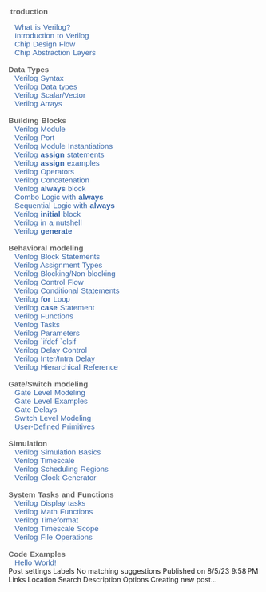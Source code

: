 
<p>&nbsp;<span style="color: #666666; font-family: Calibri, sans-serif; font-size: 15.2px; font-weight: 700; word-spacing: 1px;">troduction</span></p><a href="https://www.chipverify.com/tutorials/verilog" style="background-attachment: initial; background-clip: initial; background-image: initial; background-origin: initial; background-position: 0px 0px; background-repeat: initial; background-size: initial; box-sizing: inherit; color: #3867aa; cursor: pointer; font-family: Calibri, sans-serif; font-size: 15.2px; margin: 0px 3px; text-decoration-line: none; word-spacing: 1px;"><span class="fa fa-angle-right" style="-webkit-font-smoothing: antialiased; box-sizing: inherit; display: inline-block; font-family: FontAwesome; font-feature-settings: normal; font-kerning: auto; font-optical-sizing: auto; font-size: inherit; font-stretch: normal; font-variant-alternates: normal; font-variant-east-asian: normal; font-variant-numeric: normal; font-variation-settings: normal; line-height: 1; text-rendering: auto;">&nbsp;&nbsp;</span>What is Verilog?</a><br style="box-sizing: inherit; color: #666666; font-family: Calibri, sans-serif; font-size: 15.2px; word-spacing: 1px;" /><a href="https://www.chipverify.com/verilog/verilog-introduction" style="background-attachment: initial; background-clip: initial; background-image: initial; background-origin: initial; background-position: 0px 0px; background-repeat: initial; background-size: initial; box-sizing: inherit; color: #3867aa; cursor: pointer; font-family: Calibri, sans-serif; font-size: 15.2px; margin: 0px 3px; text-decoration-line: none; word-spacing: 1px;"><span class="fa fa-angle-right" style="-webkit-font-smoothing: antialiased; box-sizing: inherit; display: inline-block; font-family: FontAwesome; font-feature-settings: normal; font-kerning: auto; font-optical-sizing: auto; font-size: inherit; font-stretch: normal; font-variant-alternates: normal; font-variant-east-asian: normal; font-variant-numeric: normal; font-variation-settings: normal; line-height: 1; text-rendering: auto;">&nbsp;&nbsp;</span>Introduction to Verilog</a><br style="box-sizing: inherit; color: #666666; font-family: Calibri, sans-serif; font-size: 15.2px; word-spacing: 1px;" /><a href="https://www.chipverify.com/verilog/asic-soc-chip-design-flow" style="background-attachment: initial; background-clip: initial; background-image: initial; background-origin: initial; background-position: 0px 0px; background-repeat: initial; background-size: initial; box-sizing: inherit; color: #3867aa; cursor: pointer; font-family: Calibri, sans-serif; font-size: 15.2px; margin: 0px 3px; text-decoration-line: none; word-spacing: 1px;"><span class="fa fa-angle-right" style="-webkit-font-smoothing: antialiased; box-sizing: inherit; display: inline-block; font-family: FontAwesome; font-feature-settings: normal; font-kerning: auto; font-optical-sizing: auto; font-size: inherit; font-stretch: normal; font-variant-alternates: normal; font-variant-east-asian: normal; font-variant-numeric: normal; font-variation-settings: normal; line-height: 1; text-rendering: auto;">&nbsp;&nbsp;</span>Chip Design Flow</a><br style="box-sizing: inherit; color: #666666; font-family: Calibri, sans-serif; font-size: 15.2px; word-spacing: 1px;" /><a href="https://www.chipverify.com/verilog/verilog-design-abstraction-layers" style="background-attachment: initial; background-clip: initial; background-image: initial; background-origin: initial; background-position: 0px 0px; background-repeat: initial; background-size: initial; box-sizing: inherit; color: #3867aa; cursor: pointer; font-family: Calibri, sans-serif; font-size: 15.2px; margin: 0px 3px; text-decoration-line: none; word-spacing: 1px;"><span class="fa fa-angle-right" style="-webkit-font-smoothing: antialiased; box-sizing: inherit; display: inline-block; font-family: FontAwesome; font-feature-settings: normal; font-kerning: auto; font-optical-sizing: auto; font-size: inherit; font-stretch: normal; font-variant-alternates: normal; font-variant-east-asian: normal; font-variant-numeric: normal; font-variation-settings: normal; line-height: 1; text-rendering: auto;">&nbsp;&nbsp;</span>Chip Abstraction Layers</a><br style="box-sizing: inherit; color: #666666; font-family: Calibri, sans-serif; font-size: 15.2px; word-spacing: 1px;" /><br style="box-sizing: inherit; color: #666666; font-family: Calibri, sans-serif; font-size: 15.2px; word-spacing: 1px;" /><span style="box-sizing: inherit; color: #666666; font-family: Calibri, sans-serif; font-size: 15.2px; font-weight: 700; word-spacing: 1px;">Data Types</span><br style="box-sizing: inherit; color: #666666; font-family: Calibri, sans-serif; font-size: 15.2px; word-spacing: 1px;" /><a href="https://www.chipverify.com/verilog/verilog-syntax" style="background-attachment: initial; background-clip: initial; background-image: initial; background-origin: initial; background-position: 0px 0px; background-repeat: initial; background-size: initial; box-sizing: inherit; color: #3867aa; cursor: pointer; font-family: Calibri, sans-serif; font-size: 15.2px; margin: 0px 3px; text-decoration-line: none; word-spacing: 1px;"><span class="fa fa-angle-right" style="-webkit-font-smoothing: antialiased; box-sizing: inherit; display: inline-block; font-family: FontAwesome; font-feature-settings: normal; font-kerning: auto; font-optical-sizing: auto; font-size: inherit; font-stretch: normal; font-variant-alternates: normal; font-variant-east-asian: normal; font-variant-numeric: normal; font-variation-settings: normal; line-height: 1; text-rendering: auto;">&nbsp;&nbsp;</span>Verilog Syntax</a><br style="box-sizing: inherit; color: #666666; font-family: Calibri, sans-serif; font-size: 15.2px; word-spacing: 1px;" /><a href="https://www.chipverify.com/verilog/verilog-data-types" style="background-attachment: initial; background-clip: initial; background-image: initial; background-origin: initial; background-position: 0px 0px; background-repeat: initial; background-size: initial; box-sizing: inherit; color: #3867aa; cursor: pointer; font-family: Calibri, sans-serif; font-size: 15.2px; margin: 0px 3px; text-decoration-line: none; word-spacing: 1px;"><span class="fa fa-angle-right" style="-webkit-font-smoothing: antialiased; box-sizing: inherit; display: inline-block; font-family: FontAwesome; font-feature-settings: normal; font-kerning: auto; font-optical-sizing: auto; font-size: inherit; font-stretch: normal; font-variant-alternates: normal; font-variant-east-asian: normal; font-variant-numeric: normal; font-variation-settings: normal; line-height: 1; text-rendering: auto;">&nbsp;&nbsp;</span>Verilog Data types</a><br style="box-sizing: inherit; color: #666666; font-family: Calibri, sans-serif; font-size: 15.2px; word-spacing: 1px;" /><a href="https://www.chipverify.com/verilog/verilog-scalar-vector" style="background-attachment: initial; background-clip: initial; background-image: initial; background-origin: initial; background-position: 0px 0px; background-repeat: initial; background-size: initial; box-sizing: inherit; color: #3867aa; cursor: pointer; font-family: Calibri, sans-serif; font-size: 15.2px; margin: 0px 3px; text-decoration-line: none; word-spacing: 1px;"><span class="fa fa-angle-right" style="-webkit-font-smoothing: antialiased; box-sizing: inherit; display: inline-block; font-family: FontAwesome; font-feature-settings: normal; font-kerning: auto; font-optical-sizing: auto; font-size: inherit; font-stretch: normal; font-variant-alternates: normal; font-variant-east-asian: normal; font-variant-numeric: normal; font-variation-settings: normal; line-height: 1; text-rendering: auto;">&nbsp;&nbsp;</span>Verilog Scalar/Vector</a><br style="box-sizing: inherit; color: #666666; font-family: Calibri, sans-serif; font-size: 15.2px; word-spacing: 1px;" /><a href="https://www.chipverify.com/verilog/verilog-arrays-memories" style="background-attachment: initial; background-clip: initial; background-image: initial; background-origin: initial; background-position: 0px 0px; background-repeat: initial; background-size: initial; box-sizing: inherit; color: #3867aa; cursor: pointer; font-family: Calibri, sans-serif; font-size: 15.2px; margin: 0px 3px; text-decoration-line: none; word-spacing: 1px;"><span class="fa fa-angle-right" style="-webkit-font-smoothing: antialiased; box-sizing: inherit; display: inline-block; font-family: FontAwesome; font-feature-settings: normal; font-kerning: auto; font-optical-sizing: auto; font-size: inherit; font-stretch: normal; font-variant-alternates: normal; font-variant-east-asian: normal; font-variant-numeric: normal; font-variation-settings: normal; line-height: 1; text-rendering: auto;">&nbsp;&nbsp;</span>Verilog Arrays</a><br style="box-sizing: inherit; color: #666666; font-family: Calibri, sans-serif; font-size: 15.2px; word-spacing: 1px;" /><br style="box-sizing: inherit; color: #666666; font-family: Calibri, sans-serif; font-size: 15.2px; word-spacing: 1px;" /><span style="box-sizing: inherit; color: #666666; font-family: Calibri, sans-serif; font-size: 15.2px; font-weight: 700; word-spacing: 1px;">Building Blocks</span><br style="box-sizing: inherit; color: #666666; font-family: Calibri, sans-serif; font-size: 15.2px; word-spacing: 1px;" /><a href="https://www.chipverify.com/verilog/verilog-modules" style="background-attachment: initial; background-clip: initial; background-image: initial; background-origin: initial; background-position: 0px 0px; background-repeat: initial; background-size: initial; box-sizing: inherit; color: #3867aa; cursor: pointer; font-family: Calibri, sans-serif; font-size: 15.2px; margin: 0px 3px; text-decoration-line: none; word-spacing: 1px;"><span class="fa fa-angle-right" style="-webkit-font-smoothing: antialiased; box-sizing: inherit; display: inline-block; font-family: FontAwesome; font-feature-settings: normal; font-kerning: auto; font-optical-sizing: auto; font-size: inherit; font-stretch: normal; font-variant-alternates: normal; font-variant-east-asian: normal; font-variant-numeric: normal; font-variation-settings: normal; line-height: 1; text-rendering: auto;">&nbsp;&nbsp;</span>Verilog Module</a><br style="box-sizing: inherit; color: #666666; font-family: Calibri, sans-serif; font-size: 15.2px; word-spacing: 1px;" /><a href="https://www.chipverify.com/verilog/verilog-ports" style="background-attachment: initial; background-clip: initial; background-image: initial; background-origin: initial; background-position: 0px 0px; background-repeat: initial; background-size: initial; box-sizing: inherit; color: #3867aa; cursor: pointer; font-family: Calibri, sans-serif; font-size: 15.2px; margin: 0px 3px; text-decoration-line: none; word-spacing: 1px;"><span class="fa fa-angle-right" style="-webkit-font-smoothing: antialiased; box-sizing: inherit; display: inline-block; font-family: FontAwesome; font-feature-settings: normal; font-kerning: auto; font-optical-sizing: auto; font-size: inherit; font-stretch: normal; font-variant-alternates: normal; font-variant-east-asian: normal; font-variant-numeric: normal; font-variation-settings: normal; line-height: 1; text-rendering: auto;">&nbsp;&nbsp;</span>Verilog Port</a><br style="box-sizing: inherit; color: #666666; font-family: Calibri, sans-serif; font-size: 15.2px; word-spacing: 1px;" /><a href="https://www.chipverify.com/verilog/verilog-module-instantiations" style="background-attachment: initial; background-clip: initial; background-image: initial; background-origin: initial; background-position: 0px 0px; background-repeat: initial; background-size: initial; box-sizing: inherit; color: #3867aa; cursor: pointer; font-family: Calibri, sans-serif; font-size: 15.2px; margin: 0px 3px; text-decoration-line: none; word-spacing: 1px;"><span class="fa fa-angle-right" style="-webkit-font-smoothing: antialiased; box-sizing: inherit; display: inline-block; font-family: FontAwesome; font-feature-settings: normal; font-kerning: auto; font-optical-sizing: auto; font-size: inherit; font-stretch: normal; font-variant-alternates: normal; font-variant-east-asian: normal; font-variant-numeric: normal; font-variation-settings: normal; line-height: 1; text-rendering: auto;">&nbsp;&nbsp;</span>Verilog Module Instantiations</a><br style="box-sizing: inherit; color: #666666; font-family: Calibri, sans-serif; font-size: 15.2px; word-spacing: 1px;" /><a href="https://www.chipverify.com/verilog/verilog-assign-statement" style="background-attachment: initial; background-clip: initial; background-image: initial; background-origin: initial; background-position: 0px 0px; background-repeat: initial; background-size: initial; box-sizing: inherit; color: #3867aa; cursor: pointer; font-family: Calibri, sans-serif; font-size: 15.2px; margin: 0px 3px; text-decoration-line: none; word-spacing: 1px;"><span class="fa fa-angle-right" style="-webkit-font-smoothing: antialiased; box-sizing: inherit; display: inline-block; font-family: FontAwesome; font-feature-settings: normal; font-kerning: auto; font-optical-sizing: auto; font-size: inherit; font-stretch: normal; font-variant-alternates: normal; font-variant-east-asian: normal; font-variant-numeric: normal; font-variation-settings: normal; line-height: 1; text-rendering: auto;">&nbsp;&nbsp;</span>Verilog&nbsp;<span style="box-sizing: inherit; font-weight: 700;">assign</span>&nbsp;statements</a><br style="box-sizing: inherit; color: #666666; font-family: Calibri, sans-serif; font-size: 15.2px; word-spacing: 1px;" /><a href="https://www.chipverify.com/verilog/verilog-combinational-logic-assign" style="background-attachment: initial; background-clip: initial; background-image: initial; background-origin: initial; background-position: 0px 0px; background-repeat: initial; background-size: initial; box-sizing: inherit; color: #3867aa; cursor: pointer; font-family: Calibri, sans-serif; font-size: 15.2px; margin: 0px 3px; text-decoration-line: none; word-spacing: 1px;"><span class="fa fa-angle-right" style="-webkit-font-smoothing: antialiased; box-sizing: inherit; display: inline-block; font-family: FontAwesome; font-feature-settings: normal; font-kerning: auto; font-optical-sizing: auto; font-size: inherit; font-stretch: normal; font-variant-alternates: normal; font-variant-east-asian: normal; font-variant-numeric: normal; font-variation-settings: normal; line-height: 1; text-rendering: auto;">&nbsp;&nbsp;</span>Verilog&nbsp;<span style="box-sizing: inherit; font-weight: 700;">assign</span>&nbsp;examples</a><br style="box-sizing: inherit; color: #666666; font-family: Calibri, sans-serif; font-size: 15.2px; word-spacing: 1px;" /><a href="https://www.chipverify.com/verilog/verilog-operators" style="background-attachment: initial; background-clip: initial; background-image: initial; background-origin: initial; background-position: 0px 0px; background-repeat: initial; background-size: initial; box-sizing: inherit; color: #3867aa; cursor: pointer; font-family: Calibri, sans-serif; font-size: 15.2px; margin: 0px 3px; text-decoration-line: none; word-spacing: 1px;"><span class="fa fa-angle-right" style="-webkit-font-smoothing: antialiased; box-sizing: inherit; display: inline-block; font-family: FontAwesome; font-feature-settings: normal; font-kerning: auto; font-optical-sizing: auto; font-size: inherit; font-stretch: normal; font-variant-alternates: normal; font-variant-east-asian: normal; font-variant-numeric: normal; font-variation-settings: normal; line-height: 1; text-rendering: auto;">&nbsp;&nbsp;</span>Verilog Operators</a><br style="box-sizing: inherit; color: #666666; font-family: Calibri, sans-serif; font-size: 15.2px; word-spacing: 1px;" /><a href="https://www.chipverify.com/verilog/verilog-concatenation" style="background-attachment: initial; background-clip: initial; background-image: initial; background-origin: initial; background-position: 0px 0px; background-repeat: initial; background-size: initial; box-sizing: inherit; color: #3867aa; cursor: pointer; font-family: Calibri, sans-serif; font-size: 15.2px; margin: 0px 3px; text-decoration-line: none; word-spacing: 1px;"><span class="fa fa-angle-right" style="-webkit-font-smoothing: antialiased; box-sizing: inherit; display: inline-block; font-family: FontAwesome; font-feature-settings: normal; font-kerning: auto; font-optical-sizing: auto; font-size: inherit; font-stretch: normal; font-variant-alternates: normal; font-variant-east-asian: normal; font-variant-numeric: normal; font-variation-settings: normal; line-height: 1; text-rendering: auto;">&nbsp;&nbsp;</span>Verilog Concatenation</a><br style="box-sizing: inherit; color: #666666; font-family: Calibri, sans-serif; font-size: 15.2px; word-spacing: 1px;" /><a href="https://www.chipverify.com/verilog/verilog-always-block" style="background-attachment: initial; background-clip: initial; background-image: initial; background-origin: initial; background-position: 0px 0px; background-repeat: initial; background-size: initial; box-sizing: inherit; color: #3867aa; cursor: pointer; font-family: Calibri, sans-serif; font-size: 15.2px; margin: 0px 3px; text-decoration-line: none; word-spacing: 1px;"><span class="fa fa-angle-right" style="-webkit-font-smoothing: antialiased; box-sizing: inherit; display: inline-block; font-family: FontAwesome; font-feature-settings: normal; font-kerning: auto; font-optical-sizing: auto; font-size: inherit; font-stretch: normal; font-variant-alternates: normal; font-variant-east-asian: normal; font-variant-numeric: normal; font-variation-settings: normal; line-height: 1; text-rendering: auto;">&nbsp;&nbsp;</span>Verilog&nbsp;<span style="box-sizing: inherit; font-weight: 700;">always</span>&nbsp;block</a><br style="box-sizing: inherit; color: #666666; font-family: Calibri, sans-serif; font-size: 15.2px; word-spacing: 1px;" /><a href="https://www.chipverify.com/verilog/verilog-combinational-logic-always" style="background-attachment: initial; background-clip: initial; background-image: initial; background-origin: initial; background-position: 0px 0px; background-repeat: initial; background-size: initial; box-sizing: inherit; color: #3867aa; cursor: pointer; font-family: Calibri, sans-serif; font-size: 15.2px; margin: 0px 3px; text-decoration-line: none; word-spacing: 1px;"><span class="fa fa-angle-right" style="-webkit-font-smoothing: antialiased; box-sizing: inherit; display: inline-block; font-family: FontAwesome; font-feature-settings: normal; font-kerning: auto; font-optical-sizing: auto; font-size: inherit; font-stretch: normal; font-variant-alternates: normal; font-variant-east-asian: normal; font-variant-numeric: normal; font-variation-settings: normal; line-height: 1; text-rendering: auto;">&nbsp;&nbsp;</span>Combo Logic with&nbsp;<span style="box-sizing: inherit; font-weight: 700;">always</span></a><br style="box-sizing: inherit; color: #666666; font-family: Calibri, sans-serif; font-size: 15.2px; word-spacing: 1px;" /><a href="https://www.chipverify.com/verilog/verilog-sequential-logic-always" style="background-attachment: initial; background-clip: initial; background-image: initial; background-origin: initial; background-position: 0px 0px; background-repeat: initial; background-size: initial; box-sizing: inherit; color: #3867aa; cursor: pointer; font-family: Calibri, sans-serif; font-size: 15.2px; margin: 0px 3px; text-decoration-line: none; word-spacing: 1px;"><span class="fa fa-angle-right" style="-webkit-font-smoothing: antialiased; box-sizing: inherit; display: inline-block; font-family: FontAwesome; font-feature-settings: normal; font-kerning: auto; font-optical-sizing: auto; font-size: inherit; font-stretch: normal; font-variant-alternates: normal; font-variant-east-asian: normal; font-variant-numeric: normal; font-variation-settings: normal; line-height: 1; text-rendering: auto;">&nbsp;&nbsp;</span>Sequential Logic with&nbsp;<span style="box-sizing: inherit; font-weight: 700;">always</span></a><br style="box-sizing: inherit; color: #666666; font-family: Calibri, sans-serif; font-size: 15.2px; word-spacing: 1px;" /><a href="https://www.chipverify.com/verilog/verilog-initial-block" style="background-attachment: initial; background-clip: initial; background-image: initial; background-origin: initial; background-position: 0px 0px; background-repeat: initial; background-size: initial; box-sizing: inherit; color: #3867aa; cursor: pointer; font-family: Calibri, sans-serif; font-size: 15.2px; margin: 0px 3px; text-decoration-line: none; word-spacing: 1px;"><span class="fa fa-angle-right" style="-webkit-font-smoothing: antialiased; box-sizing: inherit; display: inline-block; font-family: FontAwesome; font-feature-settings: normal; font-kerning: auto; font-optical-sizing: auto; font-size: inherit; font-stretch: normal; font-variant-alternates: normal; font-variant-east-asian: normal; font-variant-numeric: normal; font-variation-settings: normal; line-height: 1; text-rendering: auto;">&nbsp;&nbsp;</span>Verilog&nbsp;<span style="box-sizing: inherit; font-weight: 700;">initial</span>&nbsp;block</a><br style="box-sizing: inherit; color: #666666; font-family: Calibri, sans-serif; font-size: 15.2px; word-spacing: 1px;" /><a href="https://www.chipverify.com/verilog/verilog-in-a-nutshell" style="background-attachment: initial; background-clip: initial; background-image: initial; background-origin: initial; background-position: 0px 0px; background-repeat: initial; background-size: initial; box-sizing: inherit; color: #3867aa; cursor: pointer; font-family: Calibri, sans-serif; font-size: 15.2px; margin: 0px 3px; text-decoration-line: none; word-spacing: 1px;"><span class="fa fa-angle-right" style="-webkit-font-smoothing: antialiased; box-sizing: inherit; display: inline-block; font-family: FontAwesome; font-feature-settings: normal; font-kerning: auto; font-optical-sizing: auto; font-size: inherit; font-stretch: normal; font-variant-alternates: normal; font-variant-east-asian: normal; font-variant-numeric: normal; font-variation-settings: normal; line-height: 1; text-rendering: auto;">&nbsp;&nbsp;</span>Verilog in a nutshell</a><br style="box-sizing: inherit; color: #666666; font-family: Calibri, sans-serif; font-size: 15.2px; word-spacing: 1px;" /><a href="https://www.chipverify.com/verilog/verilog-generate-block" style="background-attachment: initial; background-clip: initial; background-image: initial; background-origin: initial; background-position: 0px 0px; background-repeat: initial; background-size: initial; box-sizing: inherit; color: #3867aa; cursor: pointer; font-family: Calibri, sans-serif; font-size: 15.2px; margin: 0px 3px; text-decoration-line: none; word-spacing: 1px;"><span class="fa fa-angle-right" style="-webkit-font-smoothing: antialiased; box-sizing: inherit; display: inline-block; font-family: FontAwesome; font-feature-settings: normal; font-kerning: auto; font-optical-sizing: auto; font-size: inherit; font-stretch: normal; font-variant-alternates: normal; font-variant-east-asian: normal; font-variant-numeric: normal; font-variation-settings: normal; line-height: 1; text-rendering: auto;">&nbsp;&nbsp;</span>Verilog&nbsp;<span style="box-sizing: inherit; font-weight: 700;">generate</span></a><br style="box-sizing: inherit; color: #666666; font-family: Calibri, sans-serif; font-size: 15.2px; word-spacing: 1px;" /><br style="box-sizing: inherit; color: #666666; font-family: Calibri, sans-serif; font-size: 15.2px; word-spacing: 1px;" /><span style="box-sizing: inherit; color: #666666; font-family: Calibri, sans-serif; font-size: 15.2px; font-weight: 700; word-spacing: 1px;">Behavioral modeling</span><br style="box-sizing: inherit; color: #666666; font-family: Calibri, sans-serif; font-size: 15.2px; word-spacing: 1px;" /><a href="https://www.chipverify.com/verilog/verilog-block-statements" style="background-attachment: initial; background-clip: initial; background-image: initial; background-origin: initial; background-position: 0px 0px; background-repeat: initial; background-size: initial; box-sizing: inherit; color: #3867aa; cursor: pointer; font-family: Calibri, sans-serif; font-size: 15.2px; margin: 0px 3px; text-decoration-line: none; word-spacing: 1px;"><span class="fa fa-angle-right" style="-webkit-font-smoothing: antialiased; box-sizing: inherit; display: inline-block; font-family: FontAwesome; font-feature-settings: normal; font-kerning: auto; font-optical-sizing: auto; font-size: inherit; font-stretch: normal; font-variant-alternates: normal; font-variant-east-asian: normal; font-variant-numeric: normal; font-variation-settings: normal; line-height: 1; text-rendering: auto;">&nbsp;&nbsp;</span>Verilog Block Statements</a><br style="box-sizing: inherit; color: #666666; font-family: Calibri, sans-serif; font-size: 15.2px; word-spacing: 1px;" /><a href="https://www.chipverify.com/verilog/verilog-assignments" style="background-attachment: initial; background-clip: initial; background-image: initial; background-origin: initial; background-position: 0px 0px; background-repeat: initial; background-size: initial; box-sizing: inherit; color: #3867aa; cursor: pointer; font-family: Calibri, sans-serif; font-size: 15.2px; margin: 0px 3px; text-decoration-line: none; word-spacing: 1px;"><span class="fa fa-angle-right" style="-webkit-font-smoothing: antialiased; box-sizing: inherit; display: inline-block; font-family: FontAwesome; font-feature-settings: normal; font-kerning: auto; font-optical-sizing: auto; font-size: inherit; font-stretch: normal; font-variant-alternates: normal; font-variant-east-asian: normal; font-variant-numeric: normal; font-variation-settings: normal; line-height: 1; text-rendering: auto;">&nbsp;&nbsp;</span>Verilog Assignment Types</a><br style="box-sizing: inherit; color: #666666; font-family: Calibri, sans-serif; font-size: 15.2px; word-spacing: 1px;" /><a href="https://www.chipverify.com/verilog/verilog-blocking-non-blocking-statements" style="background-attachment: initial; background-clip: initial; background-image: initial; background-origin: initial; background-position: 0px 0px; background-repeat: initial; background-size: initial; box-sizing: inherit; color: #3867aa; cursor: pointer; font-family: Calibri, sans-serif; font-size: 15.2px; margin: 0px 3px; text-decoration-line: none; word-spacing: 1px;"><span class="fa fa-angle-right" style="-webkit-font-smoothing: antialiased; box-sizing: inherit; display: inline-block; font-family: FontAwesome; font-feature-settings: normal; font-kerning: auto; font-optical-sizing: auto; font-size: inherit; font-stretch: normal; font-variant-alternates: normal; font-variant-east-asian: normal; font-variant-numeric: normal; font-variation-settings: normal; line-height: 1; text-rendering: auto;">&nbsp;&nbsp;</span>Verilog Blocking/Non-blocking</a><br style="box-sizing: inherit; color: #666666; font-family: Calibri, sans-serif; font-size: 15.2px; word-spacing: 1px;" /><a href="https://www.chipverify.com/verilog/verilog-control-block" style="background-attachment: initial; background-clip: initial; background-image: initial; background-origin: initial; background-position: 0px 0px; background-repeat: initial; background-size: initial; box-sizing: inherit; color: #3867aa; cursor: pointer; font-family: Calibri, sans-serif; font-size: 15.2px; margin: 0px 3px; text-decoration-line: none; word-spacing: 1px;"><span class="fa fa-angle-right" style="-webkit-font-smoothing: antialiased; box-sizing: inherit; display: inline-block; font-family: FontAwesome; font-feature-settings: normal; font-kerning: auto; font-optical-sizing: auto; font-size: inherit; font-stretch: normal; font-variant-alternates: normal; font-variant-east-asian: normal; font-variant-numeric: normal; font-variation-settings: normal; line-height: 1; text-rendering: auto;">&nbsp;&nbsp;</span>Verilog Control Flow</a><br style="box-sizing: inherit; color: #666666; font-family: Calibri, sans-serif; font-size: 15.2px; word-spacing: 1px;" /><a href="https://www.chipverify.com/verilog/verilog-conditional-statements" style="background-attachment: initial; background-clip: initial; background-image: initial; background-origin: initial; background-position: 0px 0px; background-repeat: initial; background-size: initial; box-sizing: inherit; color: #3867aa; cursor: pointer; font-family: Calibri, sans-serif; font-size: 15.2px; margin: 0px 3px; text-decoration-line: none; word-spacing: 1px;"><span class="fa fa-angle-right" style="-webkit-font-smoothing: antialiased; box-sizing: inherit; display: inline-block; font-family: FontAwesome; font-feature-settings: normal; font-kerning: auto; font-optical-sizing: auto; font-size: inherit; font-stretch: normal; font-variant-alternates: normal; font-variant-east-asian: normal; font-variant-numeric: normal; font-variation-settings: normal; line-height: 1; text-rendering: auto;">&nbsp;&nbsp;</span>Verilog Conditional Statements</a><br style="box-sizing: inherit; color: #666666; font-family: Calibri, sans-serif; font-size: 15.2px; word-spacing: 1px;" /><a href="https://www.chipverify.com/verilog/verilog-for-loop" style="background-attachment: initial; background-clip: initial; background-image: initial; background-origin: initial; background-position: 0px 0px; background-repeat: initial; background-size: initial; box-sizing: inherit; color: #3867aa; cursor: pointer; font-family: Calibri, sans-serif; font-size: 15.2px; margin: 0px 3px; text-decoration-line: none; word-spacing: 1px;"><span class="fa fa-angle-right" style="-webkit-font-smoothing: antialiased; box-sizing: inherit; display: inline-block; font-family: FontAwesome; font-feature-settings: normal; font-kerning: auto; font-optical-sizing: auto; font-size: inherit; font-stretch: normal; font-variant-alternates: normal; font-variant-east-asian: normal; font-variant-numeric: normal; font-variation-settings: normal; line-height: 1; text-rendering: auto;">&nbsp;&nbsp;</span>Verilog&nbsp;<span style="box-sizing: inherit; font-weight: 700;">for</span>&nbsp;Loop</a><br style="box-sizing: inherit; color: #666666; font-family: Calibri, sans-serif; font-size: 15.2px; word-spacing: 1px;" /><a href="https://www.chipverify.com/verilog/verilog-case-statement" style="background-attachment: initial; background-clip: initial; background-image: initial; background-origin: initial; background-position: 0px 0px; background-repeat: initial; background-size: initial; box-sizing: inherit; color: #3867aa; cursor: pointer; font-family: Calibri, sans-serif; font-size: 15.2px; margin: 0px 3px; text-decoration-line: none; word-spacing: 1px;"><span class="fa fa-angle-right" style="-webkit-font-smoothing: antialiased; box-sizing: inherit; display: inline-block; font-family: FontAwesome; font-feature-settings: normal; font-kerning: auto; font-optical-sizing: auto; font-size: inherit; font-stretch: normal; font-variant-alternates: normal; font-variant-east-asian: normal; font-variant-numeric: normal; font-variation-settings: normal; line-height: 1; text-rendering: auto;">&nbsp;&nbsp;</span>Verilog&nbsp;<span style="box-sizing: inherit; font-weight: 700;">case</span>&nbsp;Statement</a><br style="box-sizing: inherit; color: #666666; font-family: Calibri, sans-serif; font-size: 15.2px; word-spacing: 1px;" /><a href="https://www.chipverify.com/verilog/verilog-functions" style="background-attachment: initial; background-clip: initial; background-image: initial; background-origin: initial; background-position: 0px 0px; background-repeat: initial; background-size: initial; box-sizing: inherit; color: #3867aa; cursor: pointer; font-family: Calibri, sans-serif; font-size: 15.2px; margin: 0px 3px; text-decoration-line: none; word-spacing: 1px;"><span class="fa fa-angle-right" style="-webkit-font-smoothing: antialiased; box-sizing: inherit; display: inline-block; font-family: FontAwesome; font-feature-settings: normal; font-kerning: auto; font-optical-sizing: auto; font-size: inherit; font-stretch: normal; font-variant-alternates: normal; font-variant-east-asian: normal; font-variant-numeric: normal; font-variation-settings: normal; line-height: 1; text-rendering: auto;">&nbsp;&nbsp;</span>Verilog Functions</a><br style="box-sizing: inherit; color: #666666; font-family: Calibri, sans-serif; font-size: 15.2px; word-spacing: 1px;" /><a href="https://www.chipverify.com/verilog/verilog-task" style="background-attachment: initial; background-clip: initial; background-image: initial; background-origin: initial; background-position: 0px 0px; background-repeat: initial; background-size: initial; box-sizing: inherit; color: #3867aa; cursor: pointer; font-family: Calibri, sans-serif; font-size: 15.2px; margin: 0px 3px; text-decoration-line: none; word-spacing: 1px;"><span class="fa fa-angle-right" style="-webkit-font-smoothing: antialiased; box-sizing: inherit; display: inline-block; font-family: FontAwesome; font-feature-settings: normal; font-kerning: auto; font-optical-sizing: auto; font-size: inherit; font-stretch: normal; font-variant-alternates: normal; font-variant-east-asian: normal; font-variant-numeric: normal; font-variation-settings: normal; line-height: 1; text-rendering: auto;">&nbsp;&nbsp;</span>Verilog Tasks</a><br style="box-sizing: inherit; color: #666666; font-family: Calibri, sans-serif; font-size: 15.2px; word-spacing: 1px;" /><a href="https://www.chipverify.com/verilog/verilog-parameters" style="background-attachment: initial; background-clip: initial; background-image: initial; background-origin: initial; background-position: 0px 0px; background-repeat: initial; background-size: initial; box-sizing: inherit; color: #3867aa; cursor: pointer; font-family: Calibri, sans-serif; font-size: 15.2px; margin: 0px 3px; text-decoration-line: none; word-spacing: 1px;"><span class="fa fa-angle-right" style="-webkit-font-smoothing: antialiased; box-sizing: inherit; display: inline-block; font-family: FontAwesome; font-feature-settings: normal; font-kerning: auto; font-optical-sizing: auto; font-size: inherit; font-stretch: normal; font-variant-alternates: normal; font-variant-east-asian: normal; font-variant-numeric: normal; font-variation-settings: normal; line-height: 1; text-rendering: auto;">&nbsp;&nbsp;</span>Verilog Parameters</a><br style="box-sizing: inherit; color: #666666; font-family: Calibri, sans-serif; font-size: 15.2px; word-spacing: 1px;" /><a href="https://www.chipverify.com/verilog/verilog-ifdef-conditional-compilation" style="background-attachment: initial; background-clip: initial; background-image: initial; background-origin: initial; background-position: 0px 0px; background-repeat: initial; background-size: initial; box-sizing: inherit; color: #3867aa; cursor: pointer; font-family: Calibri, sans-serif; font-size: 15.2px; margin: 0px 3px; text-decoration-line: none; word-spacing: 1px;"><span class="fa fa-angle-right" style="-webkit-font-smoothing: antialiased; box-sizing: inherit; display: inline-block; font-family: FontAwesome; font-feature-settings: normal; font-kerning: auto; font-optical-sizing: auto; font-size: inherit; font-stretch: normal; font-variant-alternates: normal; font-variant-east-asian: normal; font-variant-numeric: normal; font-variation-settings: normal; line-height: 1; text-rendering: auto;">&nbsp;&nbsp;</span>Verilog `ifdef `elsif</a><br style="box-sizing: inherit; color: #666666; font-family: Calibri, sans-serif; font-size: 15.2px; word-spacing: 1px;" /><a href="https://www.chipverify.com/verilog/verilog-delay-control" style="background-attachment: initial; background-clip: initial; background-image: initial; background-origin: initial; background-position: 0px 0px; background-repeat: initial; background-size: initial; box-sizing: inherit; color: #3867aa; cursor: pointer; font-family: Calibri, sans-serif; font-size: 15.2px; margin: 0px 3px; text-decoration-line: none; word-spacing: 1px;"><span class="fa fa-angle-right" style="-webkit-font-smoothing: antialiased; box-sizing: inherit; display: inline-block; font-family: FontAwesome; font-feature-settings: normal; font-kerning: auto; font-optical-sizing: auto; font-size: inherit; font-stretch: normal; font-variant-alternates: normal; font-variant-east-asian: normal; font-variant-numeric: normal; font-variation-settings: normal; line-height: 1; text-rendering: auto;">&nbsp;&nbsp;</span>Verilog Delay Control</a><br style="box-sizing: inherit; color: #666666; font-family: Calibri, sans-serif; font-size: 15.2px; word-spacing: 1px;" /><a href="https://www.chipverify.com/verilog/verilog-inter-and-intra-assignment-delay" style="background-attachment: initial; background-clip: initial; background-image: initial; background-origin: initial; background-position: 0px 0px; background-repeat: initial; background-size: initial; box-sizing: inherit; color: #3867aa; cursor: pointer; font-family: Calibri, sans-serif; font-size: 15.2px; margin: 0px 3px; text-decoration-line: none; word-spacing: 1px;"><span class="fa fa-angle-right" style="-webkit-font-smoothing: antialiased; box-sizing: inherit; display: inline-block; font-family: FontAwesome; font-feature-settings: normal; font-kerning: auto; font-optical-sizing: auto; font-size: inherit; font-stretch: normal; font-variant-alternates: normal; font-variant-east-asian: normal; font-variant-numeric: normal; font-variation-settings: normal; line-height: 1; text-rendering: auto;">&nbsp;&nbsp;</span>Verilog Inter/Intra Delay</a><br style="box-sizing: inherit; color: #666666; font-family: Calibri, sans-serif; font-size: 15.2px; word-spacing: 1px;" /><a href="https://www.chipverify.com/verilog/verilog-hierarchical-reference-scope" style="background-attachment: initial; background-clip: initial; background-image: initial; background-origin: initial; background-position: 0px 0px; background-repeat: initial; background-size: initial; box-sizing: inherit; color: #3867aa; cursor: pointer; font-family: Calibri, sans-serif; font-size: 15.2px; margin: 0px 3px; text-decoration-line: none; word-spacing: 1px;"><span class="fa fa-angle-right" style="-webkit-font-smoothing: antialiased; box-sizing: inherit; display: inline-block; font-family: FontAwesome; font-feature-settings: normal; font-kerning: auto; font-optical-sizing: auto; font-size: inherit; font-stretch: normal; font-variant-alternates: normal; font-variant-east-asian: normal; font-variant-numeric: normal; font-variation-settings: normal; line-height: 1; text-rendering: auto;">&nbsp;&nbsp;</span>Verilog Hierarchical Reference</a><br style="box-sizing: inherit; color: #666666; font-family: Calibri, sans-serif; font-size: 15.2px; word-spacing: 1px;" /><br style="box-sizing: inherit; color: #666666; font-family: Calibri, sans-serif; font-size: 15.2px; word-spacing: 1px;" /><span style="box-sizing: inherit; color: #666666; font-family: Calibri, sans-serif; font-size: 15.2px; font-weight: 700; word-spacing: 1px;">Gate/Switch modeling</span><br style="box-sizing: inherit; color: #666666; font-family: Calibri, sans-serif; font-size: 15.2px; word-spacing: 1px;" /><a href="https://www.chipverify.com/verilog/verilog-gate-level-modeling" style="background-attachment: initial; background-clip: initial; background-image: initial; background-origin: initial; background-position: 0px 0px; background-repeat: initial; background-size: initial; box-sizing: inherit; color: #3867aa; cursor: pointer; font-family: Calibri, sans-serif; font-size: 15.2px; margin: 0px 3px; text-decoration-line: none; word-spacing: 1px;"><span class="fa fa-angle-right" style="-webkit-font-smoothing: antialiased; box-sizing: inherit; display: inline-block; font-family: FontAwesome; font-feature-settings: normal; font-kerning: auto; font-optical-sizing: auto; font-size: inherit; font-stretch: normal; font-variant-alternates: normal; font-variant-east-asian: normal; font-variant-numeric: normal; font-variation-settings: normal; line-height: 1; text-rendering: auto;">&nbsp;&nbsp;</span>Gate Level Modeling</a><br style="box-sizing: inherit; color: #666666; font-family: Calibri, sans-serif; font-size: 15.2px; word-spacing: 1px;" /><a href="https://www.chipverify.com/verilog/verilog-gate-level-examples" style="background-attachment: initial; background-clip: initial; background-image: initial; background-origin: initial; background-position: 0px 0px; background-repeat: initial; background-size: initial; box-sizing: inherit; color: #3867aa; cursor: pointer; font-family: Calibri, sans-serif; font-size: 15.2px; margin: 0px 3px; text-decoration-line: none; word-spacing: 1px;"><span class="fa fa-angle-right" style="-webkit-font-smoothing: antialiased; box-sizing: inherit; display: inline-block; font-family: FontAwesome; font-feature-settings: normal; font-kerning: auto; font-optical-sizing: auto; font-size: inherit; font-stretch: normal; font-variant-alternates: normal; font-variant-east-asian: normal; font-variant-numeric: normal; font-variation-settings: normal; line-height: 1; text-rendering: auto;">&nbsp;&nbsp;</span>Gate Level Examples</a><br style="box-sizing: inherit; color: #666666; font-family: Calibri, sans-serif; font-size: 15.2px; word-spacing: 1px;" /><a href="https://www.chipverify.com/verilog/verilog-gate-delay" style="background-attachment: initial; background-clip: initial; background-image: initial; background-origin: initial; background-position: 0px 0px; background-repeat: initial; background-size: initial; box-sizing: inherit; color: #3867aa; cursor: pointer; font-family: Calibri, sans-serif; font-size: 15.2px; margin: 0px 3px; text-decoration-line: none; word-spacing: 1px;"><span class="fa fa-angle-right" style="-webkit-font-smoothing: antialiased; box-sizing: inherit; display: inline-block; font-family: FontAwesome; font-feature-settings: normal; font-kerning: auto; font-optical-sizing: auto; font-size: inherit; font-stretch: normal; font-variant-alternates: normal; font-variant-east-asian: normal; font-variant-numeric: normal; font-variation-settings: normal; line-height: 1; text-rendering: auto;">&nbsp;&nbsp;</span>Gate Delays</a><br style="box-sizing: inherit; color: #666666; font-family: Calibri, sans-serif; font-size: 15.2px; word-spacing: 1px;" /><a href="https://www.chipverify.com/verilog/verilog-switch-level-modeling" style="background-attachment: initial; background-clip: initial; background-image: initial; background-origin: initial; background-position: 0px 0px; background-repeat: initial; background-size: initial; box-sizing: inherit; color: #3867aa; cursor: pointer; font-family: Calibri, sans-serif; font-size: 15.2px; margin: 0px 3px; text-decoration-line: none; word-spacing: 1px;"><span class="fa fa-angle-right" style="-webkit-font-smoothing: antialiased; box-sizing: inherit; display: inline-block; font-family: FontAwesome; font-feature-settings: normal; font-kerning: auto; font-optical-sizing: auto; font-size: inherit; font-stretch: normal; font-variant-alternates: normal; font-variant-east-asian: normal; font-variant-numeric: normal; font-variation-settings: normal; line-height: 1; text-rendering: auto;">&nbsp;&nbsp;</span>Switch Level Modeling</a><br style="box-sizing: inherit; color: #666666; font-family: Calibri, sans-serif; font-size: 15.2px; word-spacing: 1px;" /><a href="https://www.chipverify.com/verilog/verilog-udp" style="background-attachment: initial; background-clip: initial; background-image: initial; background-origin: initial; background-position: 0px 0px; background-repeat: initial; background-size: initial; box-sizing: inherit; color: #3867aa; cursor: pointer; font-family: Calibri, sans-serif; font-size: 15.2px; margin: 0px 3px; text-decoration-line: none; word-spacing: 1px;"><span class="fa fa-angle-right" style="-webkit-font-smoothing: antialiased; box-sizing: inherit; display: inline-block; font-family: FontAwesome; font-feature-settings: normal; font-kerning: auto; font-optical-sizing: auto; font-size: inherit; font-stretch: normal; font-variant-alternates: normal; font-variant-east-asian: normal; font-variant-numeric: normal; font-variation-settings: normal; line-height: 1; text-rendering: auto;">&nbsp;&nbsp;</span>User-Defined Primitives</a><br style="box-sizing: inherit; color: #666666; font-family: Calibri, sans-serif; font-size: 15.2px; word-spacing: 1px;" /><br style="box-sizing: inherit; color: #666666; font-family: Calibri, sans-serif; font-size: 15.2px; word-spacing: 1px;" /><span style="box-sizing: inherit; color: #666666; font-family: Calibri, sans-serif; font-size: 15.2px; font-weight: 700; word-spacing: 1px;">Simulation</span><br style="box-sizing: inherit; color: #666666; font-family: Calibri, sans-serif; font-size: 15.2px; word-spacing: 1px;" /><a href="https://www.chipverify.com/verilog/verilog-testbench-simulation" style="background-attachment: initial; background-clip: initial; background-image: initial; background-origin: initial; background-position: 0px 0px; background-repeat: initial; background-size: initial; box-sizing: inherit; color: #3867aa; cursor: pointer; font-family: Calibri, sans-serif; font-size: 15.2px; margin: 0px 3px; text-decoration-line: none; word-spacing: 1px;"><span class="fa fa-angle-right" style="-webkit-font-smoothing: antialiased; box-sizing: inherit; display: inline-block; font-family: FontAwesome; font-feature-settings: normal; font-kerning: auto; font-optical-sizing: auto; font-size: inherit; font-stretch: normal; font-variant-alternates: normal; font-variant-east-asian: normal; font-variant-numeric: normal; font-variation-settings: normal; line-height: 1; text-rendering: auto;">&nbsp;&nbsp;</span>Verilog Simulation Basics</a><br style="box-sizing: inherit; color: #666666; font-family: Calibri, sans-serif; font-size: 15.2px; word-spacing: 1px;" /><a href="https://www.chipverify.com/verilog/verilog-timescale" style="background-attachment: initial; background-clip: initial; background-image: initial; background-origin: initial; background-position: 0px 0px; background-repeat: initial; background-size: initial; box-sizing: inherit; color: #3867aa; cursor: pointer; font-family: Calibri, sans-serif; font-size: 15.2px; margin: 0px 3px; text-decoration-line: none; word-spacing: 1px;"><span class="fa fa-angle-right" style="-webkit-font-smoothing: antialiased; box-sizing: inherit; display: inline-block; font-family: FontAwesome; font-feature-settings: normal; font-kerning: auto; font-optical-sizing: auto; font-size: inherit; font-stretch: normal; font-variant-alternates: normal; font-variant-east-asian: normal; font-variant-numeric: normal; font-variation-settings: normal; line-height: 1; text-rendering: auto;">&nbsp;&nbsp;</span>Verilog Timescale</a><br style="box-sizing: inherit; color: #666666; font-family: Calibri, sans-serif; font-size: 15.2px; word-spacing: 1px;" /><a href="https://www.chipverify.com/verilog/verilog-scheduling-semantics" style="background-attachment: initial; background-clip: initial; background-image: initial; background-origin: initial; background-position: 0px 0px; background-repeat: initial; background-size: initial; box-sizing: inherit; color: #3867aa; cursor: pointer; font-family: Calibri, sans-serif; font-size: 15.2px; margin: 0px 3px; text-decoration-line: none; word-spacing: 1px;"><span class="fa fa-angle-right" style="-webkit-font-smoothing: antialiased; box-sizing: inherit; display: inline-block; font-family: FontAwesome; font-feature-settings: normal; font-kerning: auto; font-optical-sizing: auto; font-size: inherit; font-stretch: normal; font-variant-alternates: normal; font-variant-east-asian: normal; font-variant-numeric: normal; font-variation-settings: normal; line-height: 1; text-rendering: auto;">&nbsp;&nbsp;</span>Verilog Scheduling Regions</a><br style="box-sizing: inherit; color: #666666; font-family: Calibri, sans-serif; font-size: 15.2px; word-spacing: 1px;" /><a href="https://www.chipverify.com/verilog/verilog-clock-generator" style="background-attachment: initial; background-clip: initial; background-image: initial; background-origin: initial; background-position: 0px 0px; background-repeat: initial; background-size: initial; box-sizing: inherit; color: #3867aa; cursor: pointer; font-family: Calibri, sans-serif; font-size: 15.2px; margin: 0px 3px; text-decoration-line: none; word-spacing: 1px;"><span class="fa fa-angle-right" style="-webkit-font-smoothing: antialiased; box-sizing: inherit; display: inline-block; font-family: FontAwesome; font-feature-settings: normal; font-kerning: auto; font-optical-sizing: auto; font-size: inherit; font-stretch: normal; font-variant-alternates: normal; font-variant-east-asian: normal; font-variant-numeric: normal; font-variation-settings: normal; line-height: 1; text-rendering: auto;">&nbsp;&nbsp;</span>Verilog Clock Generator</a><br style="box-sizing: inherit; color: #666666; font-family: Calibri, sans-serif; font-size: 15.2px; word-spacing: 1px;" /><br style="box-sizing: inherit; color: #666666; font-family: Calibri, sans-serif; font-size: 15.2px; word-spacing: 1px;" /><span style="box-sizing: inherit; color: #666666; font-family: Calibri, sans-serif; font-size: 15.2px; font-weight: 700; word-spacing: 1px;">System Tasks and Functions</span><br style="box-sizing: inherit; color: #666666; font-family: Calibri, sans-serif; font-size: 15.2px; word-spacing: 1px;" /><a href="https://www.chipverify.com/verilog/verilog-display-tasks" style="background-attachment: initial; background-clip: initial; background-image: initial; background-origin: initial; background-position: 0px 0px; background-repeat: initial; background-size: initial; box-sizing: inherit; color: #3867aa; cursor: pointer; font-family: Calibri, sans-serif; font-size: 15.2px; margin: 0px 3px; text-decoration-line: none; word-spacing: 1px;"><span class="fa fa-angle-right" style="-webkit-font-smoothing: antialiased; box-sizing: inherit; display: inline-block; font-family: FontAwesome; font-feature-settings: normal; font-kerning: auto; font-optical-sizing: auto; font-size: inherit; font-stretch: normal; font-variant-alternates: normal; font-variant-east-asian: normal; font-variant-numeric: normal; font-variation-settings: normal; line-height: 1; text-rendering: auto;">&nbsp;&nbsp;</span>Verilog Display tasks</a><br style="box-sizing: inherit; color: #666666; font-family: Calibri, sans-serif; font-size: 15.2px; word-spacing: 1px;" /><a href="https://www.chipverify.com/verilog/verilog-math-functions" style="background-attachment: initial; background-clip: initial; background-image: initial; background-origin: initial; background-position: 0px 0px; background-repeat: initial; background-size: initial; box-sizing: inherit; color: #3867aa; cursor: pointer; font-family: Calibri, sans-serif; font-size: 15.2px; margin: 0px 3px; text-decoration-line: none; word-spacing: 1px;"><span class="fa fa-angle-right" style="-webkit-font-smoothing: antialiased; box-sizing: inherit; display: inline-block; font-family: FontAwesome; font-feature-settings: normal; font-kerning: auto; font-optical-sizing: auto; font-size: inherit; font-stretch: normal; font-variant-alternates: normal; font-variant-east-asian: normal; font-variant-numeric: normal; font-variation-settings: normal; line-height: 1; text-rendering: auto;">&nbsp;&nbsp;</span>Verilog Math Functions</a><br style="box-sizing: inherit; color: #666666; font-family: Calibri, sans-serif; font-size: 15.2px; word-spacing: 1px;" /><a href="https://www.chipverify.com/verilog/verilog-timeformat" style="background-attachment: initial; background-clip: initial; background-image: initial; background-origin: initial; background-position: 0px 0px; background-repeat: initial; background-size: initial; box-sizing: inherit; color: #3867aa; cursor: pointer; font-family: Calibri, sans-serif; font-size: 15.2px; margin: 0px 3px; text-decoration-line: none; word-spacing: 1px;"><span class="fa fa-angle-right" style="-webkit-font-smoothing: antialiased; box-sizing: inherit; display: inline-block; font-family: FontAwesome; font-feature-settings: normal; font-kerning: auto; font-optical-sizing: auto; font-size: inherit; font-stretch: normal; font-variant-alternates: normal; font-variant-east-asian: normal; font-variant-numeric: normal; font-variation-settings: normal; line-height: 1; text-rendering: auto;">&nbsp;&nbsp;</span>Verilog Timeformat</a><br style="box-sizing: inherit; color: #666666; font-family: Calibri, sans-serif; font-size: 15.2px; word-spacing: 1px;" /><a href="https://www.chipverify.com/verilog/verilog-timescale-scope" style="background-attachment: initial; background-clip: initial; background-image: initial; background-origin: initial; background-position: 0px 0px; background-repeat: initial; background-size: initial; box-sizing: inherit; color: #3867aa; cursor: pointer; font-family: Calibri, sans-serif; font-size: 15.2px; margin: 0px 3px; text-decoration-line: none; word-spacing: 1px;"><span class="fa fa-angle-right" style="-webkit-font-smoothing: antialiased; box-sizing: inherit; display: inline-block; font-family: FontAwesome; font-feature-settings: normal; font-kerning: auto; font-optical-sizing: auto; font-size: inherit; font-stretch: normal; font-variant-alternates: normal; font-variant-east-asian: normal; font-variant-numeric: normal; font-variation-settings: normal; line-height: 1; text-rendering: auto;">&nbsp;&nbsp;</span>Verilog Timescale Scope</a><br style="box-sizing: inherit; color: #666666; font-family: Calibri, sans-serif; font-size: 15.2px; word-spacing: 1px;" /><a href="https://www.chipverify.com/verilog/verilog-file-io-operations" style="background-attachment: initial; background-clip: initial; background-image: initial; background-origin: initial; background-position: 0px 0px; background-repeat: initial; background-size: initial; box-sizing: inherit; color: #3867aa; cursor: pointer; font-family: Calibri, sans-serif; font-size: 15.2px; margin: 0px 3px; text-decoration-line: none; word-spacing: 1px;"><span class="fa fa-angle-right" style="-webkit-font-smoothing: antialiased; box-sizing: inherit; display: inline-block; font-family: FontAwesome; font-feature-settings: normal; font-kerning: auto; font-optical-sizing: auto; font-size: inherit; font-stretch: normal; font-variant-alternates: normal; font-variant-east-asian: normal; font-variant-numeric: normal; font-variation-settings: normal; line-height: 1; text-rendering: auto;">&nbsp;&nbsp;</span>Verilog File Operations</a><br style="box-sizing: inherit; color: #666666; font-family: Calibri, sans-serif; font-size: 15.2px; word-spacing: 1px;" /><br style="box-sizing: inherit; color: #666666; font-family: Calibri, sans-serif; font-size: 15.2px; word-spacing: 1px;" /><span style="box-sizing: inherit; color: #666666; font-family: Calibri, sans-serif; font-size: 15.2px; font-weight: 700; word-spacing: 1px;">Code Examples</span><br style="box-sizing: inherit; color: #666666; font-family: Calibri, sans-serif; font-size: 15.2px; word-spacing: 1px;" /><a href="https://www.chipverify.com/verilog/verilog-hello-world" style="background-attachment: initial; background-clip: initial; background-image: initial; background-origin: initial; background-position: 0px 0px; background-repeat: initial; background-size: initial; box-sizing: inherit; color: #3867aa; cursor: pointer; font-family: Calibri, sans-serif; font-size: 15.2px; margin: 0px 3px; text-decoration-line: none; word-spacing: 1px;"><span class="fa fa-angle-right" style="-webkit-font-smoothing: antialiased; box-sizing: inherit; display: inline-block; font-family: FontAwesome; font-feature-settings: normal; font-kerning: auto; font-optical-sizing: auto; font-size: inherit; font-stretch: normal; font-variant-alternates: normal; font-variant-east-asian: normal; font-variant-numeric: normal; font-variation-settings: normal; line-height: 1; text-rendering: auto;">&nbsp;&nbsp;</span>Hello World!</a><br style="box-sizing: inherit; color: #666666; font-family: Calibri, sans-serif; font-size: 15.2px; word-spacing: 1px;" />
Post settings
Labels
No matching suggestions
Published on
8/5/23 9:58 PM
Links
Location
Search Description
Options
Creating new post...
